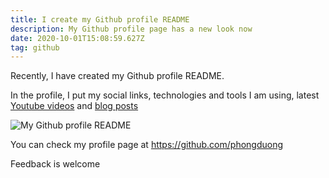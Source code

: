 ```yaml
---
title: I create my Github profile README
description: My Github profile page has a new look now
date: 2020-10-01T15:08:59.627Z
tag: github
---
```

Recently, I have created my Github profile README. 

In the profile, I put my social links, technologies and tools I am using, latest [Youtube videos](https://www.youtube.com/channel/UCXykqt3V2-9bYXKWZRcH0rA) and [blog posts](https://phongduong.dev/blog)

![My Github profile README](/uploads/test.png "My Github profile README")

You can check my profile page at <https://github.com/phongduong>

Feedback is welcome